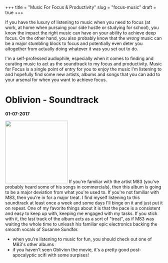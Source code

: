 +++
title = "Music For Focus & Productivity"
slug = "focus-music"
draft = true
+++

If you have the luxury of listening to music when you need to focus (at work, at home when pursuing your side hustle or studying for school), you know the impact the right music can have on your ability to achieve deep focus. On the other hand, you also probably know that the _wrong_ music can be a major stumbling block to focus and potentially even deter you altogether from actually doing whatever it was you set out to do. 

I'm a self-professed audiophile, especially when it comes to finding and curating music to act as the soundtrack to my focus and productivity. Music for Focus is a single point of entry for you to enjoy the music I'm listening to and hopefully find some new artists, albums and songs that you can add to your arsenal for when you want to achieve focus.

# Oblivion - Soundtrack
**01-07-2017**

<img src="/img/focus-music/oblivion-soundtrack.jpg" width=200 class="align-left" />
If you're familiar with the artist M83 (you've probably heard some of his songs in commercials), then this album is going to be a major deviation from what you're used to. If you're not familiar with M83, then you're in for a major treat. I find myself listening to this soundtrack at least once a week and some days I'll binge on it and just put it on repeat. One of my favorite things about it is that the pace is a consistent and easy to keep up with, keeping me engaged with my tasks. If you stick with it, the last track of the album acts as a sort of "treat", as if M83 was waiting the whole time to unleash his familiar epic electronics backing the smooth vocals of Susanne Sundfør.

* when you're listening to music for fun, you should check out one of M83's other albums
* if you haven't seen Oblivion the movie, it's a pretty good post-apocalyptic scifi with some surpises!

